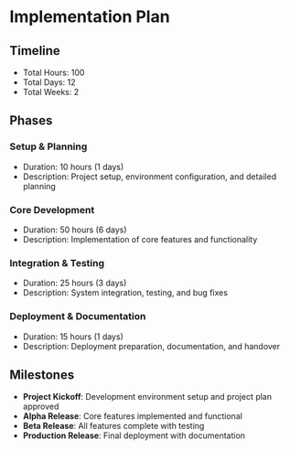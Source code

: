 # Implementation Plan

## Timeline
- Total Hours: 100
- Total Days: 12
- Total Weeks: 2

## Phases
### Setup & Planning
- Duration: 10 hours (1 days)
- Description: Project setup, environment configuration, and detailed planning

### Core Development
- Duration: 50 hours (6 days)
- Description: Implementation of core features and functionality

### Integration & Testing
- Duration: 25 hours (3 days)
- Description: System integration, testing, and bug fixes

### Deployment & Documentation
- Duration: 15 hours (1 days)
- Description: Deployment preparation, documentation, and handover

## Milestones
- **Project Kickoff**: Development environment setup and project plan approved
- **Alpha Release**: Core features implemented and functional
- **Beta Release**: All features complete with testing
- **Production Release**: Final deployment with documentation
